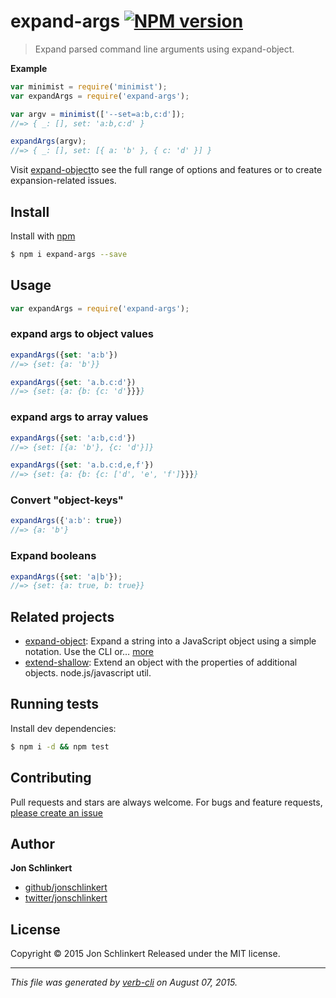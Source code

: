# expand-args [![NPM version](https://badge.fury.io/js/expand-args.svg)](http://badge.fury.io/js/expand-args)

> Expand parsed command line arguments using expand-object.

**Example**

```js
var minimist = require('minimist');
var expandArgs = require('expand-args');

var argv = minimist(['--set=a:b,c:d']);
//=> { _: [], set: 'a:b,c:d' }

expandArgs(argv);
//=> { _: [], set: [{ a: 'b' }, { c: 'd' }] }
```

Visit [expand-object](https://github.com/jonschlinkert/expand-object)to see the full range of options and features or to create expansion-related issues.

## Install

Install with [npm](https://www.npmjs.com/)

```sh
$ npm i expand-args --save
```

## Usage

```js
var expandArgs = require('expand-args');
```

### expand args to object values

```js
expandArgs({set: 'a:b'})
//=> {set: {a: 'b'}}

expandArgs({set: 'a.b.c:d'})
//=> {set: {a: {b: {c: 'd'}}}}
```

### expand args to array values

```js
expandArgs({set: 'a:b,c:d'})
//=> {set: [{a: 'b'}, {c: 'd'}]}

expandArgs({set: 'a.b.c:d,e,f'})
//=> {set: {a: {b: {c: ['d', 'e', 'f']}}}}
```

### Convert "object-keys"

```js
expandArgs({'a:b': true})
//=> {a: 'b'}
```

### Expand booleans

```js
expandArgs({set: 'a|b'});
//=> {set: {a: true, b: true}}
```

## Related projects

* [expand-object](https://github.com/jonschlinkert/expand-object): Expand a string into a JavaScript object using a simple notation. Use the CLI or… [more](https://github.com/jonschlinkert/expand-object)
* [extend-shallow](https://github.com/jonschlinkert/extend-shallow): Extend an object with the properties of additional objects. node.js/javascript util.

## Running tests

Install dev dependencies:

```sh
$ npm i -d && npm test
```

## Contributing

Pull requests and stars are always welcome. For bugs and feature requests, [please create an issue](https://github.com/jonschlinkert/expand-args/issues/new)

## Author

**Jon Schlinkert**

+ [github/jonschlinkert](https://github.com/jonschlinkert)
+ [twitter/jonschlinkert](http://twitter.com/jonschlinkert)

## License

Copyright © 2015 Jon Schlinkert
Released under the MIT license.

***

_This file was generated by [verb-cli](https://github.com/assemble/verb-cli) on August 07, 2015._